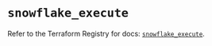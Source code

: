# `snowflake_execute`

Refer to the Terraform Registry for docs: [`snowflake_execute`](https://registry.terraform.io/providers/snowflake-labs/snowflake/0.100.0/docs/resources/execute).
